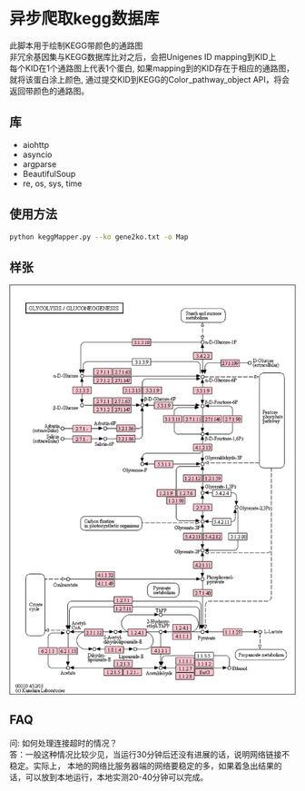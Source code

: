 # 异步爬取kegg数据库
此脚本用于绘制KEGG带颜色的通路图 \
非冗余基因集与KEGG数据库比对之后，会把Unigenes ID mapping到KID上 \
每个KID在1个通路图上代表1个蛋白, 如果mapping到的KID存在于相应的通路图，就将该蛋白涂上颜色, 通过提交KID到KEGG的Color_pathway_object API，将会返回带颜色的通路图。
## 库
- aiohttp
- asyncio
- argparse
- BeautifulSoup
- re, os, sys, time

## 使用方法
```sh
python keggMapper.py --ko gene2ko.txt -o Map 
```

##  样张
![颜色通路图](https://github.com/QIngyuanfl/predict-annotation-for-metagenome/blob/master/test_space/test4annotation/4.annotation/Unigenes/KEGG/Map/map00010.png)

## FAQ
问: 如何处理连接超时的情况？\
答：一般这种情况比较少见，当运行30分钟后还没有进展的话，说明网络链接不稳定。实际上， 本地的网络比服务器端的网络要稳定的多，如果着急出结果的话，可以放到本地运行，本地实测20-40分钟可以完成。
